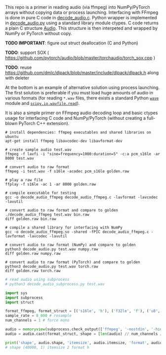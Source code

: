 This repo is a primer in reading audio (via ffmpeg) into NumPy/PyTorch arrays without copying data or process launching. Interfacing with FFmpeg is done in pure C code in [decode_audio.c](./decode_audio.c). Python wrapper is implemented in [decode_audio.py](./decode_audio.py) using a standard library module ctypes. C code returns a plain C structure [Audio](./decode_audio.c#L12-L20). This structure is then interpeted and wrapped by NumPy or PyTorch without copy. 

**TODO IMPORTANT**: figure out struct deallocation (C and Python)

**TODO**: support SOX ( https://github.com/pytorch/audio/blob/master/torchaudio/torch_sox.cpp )

**TODO**: reuse https://github.com/dmlc/dlpack/blob/master/include/dlpack/dlpack.h along with deleter

At the bottom is an example of alternative solution using process launching. The first solution is preferable if you must load huge amounts of audio in various formats (for reading `*.wav` files, there exists a standard Python [`wave`](https://docs.python.org/3/library/wave.html) module and [`scipy.io.wavfile.read`](https://docs.scipy.org/doc/scipy/reference/generated/scipy.io.wavfile.read.html)).

It is also a simple primer on FFmpeg audio decoding loop and basic ctypes usage for interfacing C code and NumPy/PyTorch (without creating a full-blown PyTorch C++ extension).

```shell
# install dependencies: ffmpeg executables and shared libraries on ubuntu
apt-get install ffmpeg libavcodec-dev libavformat-dev
```

```shell
# create sample audio test.wav
ffmpeg -f lavfi -i "sine=frequency=1000:duration=5" -c:a pcm_s16le -ar 8000 test.wav

# convert audio to raw format
ffmpeg -i test.wav -f s16le -acodec pcm_s16le golden.raw

# play a raw file
ffplay -f s16le -ac 1 -ar 8000 golden.raw

# compile executable for testing
gcc -o decode_audio_ffmpeg decode_audio_ffmpeg.c -lavformat -lavcodec -lavutil

# convert audio to raw format and compare to golden
./decode_audio_ffmpeg test.wav bin.raw
diff golden.raw bin.raw

# compile a shared library for interfacing with NumPy
gcc -o decode_audio_ffmpeg.so -shared -fPIC decode_audio_ffmpeg.c -lavformat -lavcodec -lavutil

# convert audio to raw format (NumPy) and compare to golden
python3 decode_audio.py test.wav numpy.raw
diff golden.raw numpy.raw

# convert audio to raw format (PyTorch) and compare to golden
python3 decode_audio.py test.wav torch.raw
diff golden.raw torch.raw
```

```python
# read audio using subprocess
# python3 decode_audio_subprocess.py test.wav

import sys
import subprocess
import struct

format_ffmpeg, format_struct = [('s16le', 'h'), ('f32le', 'f'), ('u8', 'B'), ('s8', 'b')][0]
sample_rate = 8_000 # resample
num_channels = 1 # force mono

audio = memoryview(subprocess.check_output(['ffmpeg', '-nostdin', '-hide_banner', '-nostats', '-loglevel', 'quiet', '-i', sys.argv[1], '-f', format_ffmpeg, '-ar', str(sample_rate), '-ac', str(num_channels), '-']))
audio = audio.cast(format_struct, shape = [len(audio) // num_channels // struct.calcsize(format_struct), num_channels])

print('shape', audio.shape, 'itemsize', audio.itemsize, 'format', audio.format)
# shape (40000, 1) itemsize 2 format h
```
